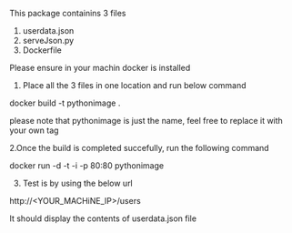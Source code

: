 This package containins 3 files

1. userdata.json
2. serveJson.py
3. Dockerfile

Please ensure in your machin docker is installed
1. Place all the 3 files in one location and run below command

docker build -t pythonimage . 

please note that pythonimage is just the name, feel free to replace it with your own tag

2.Once the build is completed succefully, run the following command

docker run -d -t -i -p 80:80 pythonimage

3. Test is by using the below url

http://<YOUR_MACHiNE_IP>/users

It should display the contents of userdata.json file
